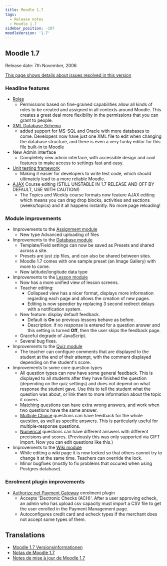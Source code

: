 ```yaml
---
title: Moodle 1.7
tags:
  - Release notes
  - Moodle 1.7
sidebar_position: -107
moodleVersion: '1.7'
---
```


## Moodle 1.7

Release date: 7th November, 2006

[This page shows details about issues resolved in this version](http://moodle.atlassian.net/secure/ReleaseNote.jspa?version=10120&styleName=Html&projectId=10011&Create=Create)

### Headline features

- [Roles](/docs/apis/subsystems/roles)
  - Permissions based on fine-grained capabilities allow all kinds of roles to be created and assigned in all contexts around Moodle. This creates a great deal more flexibility in the permissions that you can grant to people.
- [XML Database Schema](https://docs.moodle.org/dev/XMLDB_Documentation)
  - added support for MS-SQL and Oracle with more databases to come. Developers now have just one XML file to edit when changing the database structure, and there is even a very funky editor for this file built-in to Moodle
- New Admin interface
  - Completely new admin interface, with accessible design and cool features to make access to settings fast and easy.
- [Unit testing framework](https://docs.moodle.org/dev/Unit_tests)
  - Making it easier for developers to write test code, which should ultimately lead to a more reliable Moodle.
- [AJAX](/docs/guides/javascript/ajax/) Course editing (STILL UNSTABLE IN 1.7 RELEASE AND OFF BY DEFAULT, USE WITH CAUTION!)
  - The Topics and Weekly course formats now feature AJAX editing which means you can drag drop blocks, activities and sections (weeks/topics) and it all happens instantly. No more page reloading!

### Module improvements

- Improvements to the [Assignment module](https://docs.moodle.org/en/Assignment_module)
  - New type Advanced uploading of files
- Improvements to the [Database module](https://docs.moodle.org/en/Database_module)
  - Template/Field settings can now be saved as Presets and shared across a site.
  - Presets are just zip files, and can also be shared between sites.
  - Moodle 1.7 comes with one sample preset (an Image Gallery) with more to come.
  - New latitude/longitude data type
- Improvements to the [Lesson module](https://docs.moodle.org/en/Lesson_module)
  - Now has a more unified view of lesson screens.
  - Teacher editing:
    - Collapsed view has a nicer format, displays more information regarding each page and allows the creation of new pages.
    - Editing is now speedier by replacing 3 second redirect delays with a notification system.
  - New feature: display default feedback.
    - Default is **On** so previous lessons behave as before.
    - Description: if no *response* is entered for a question answer and this setting is turned **Off**, then the user skips the feedback page.
  - Graceful degrade of JavaScript.
  - Several bug fixes.
- Improvements to the [Quiz module](https://docs.moodle.org/en/Quiz_module)
  - The teacher can configure comments that are displayed to the student at the end of their attempt, with the comment displayed depending on the student's score.
- Improvements to some core question types
  - All question types can now have some general feedback. This is displayed to all students after they have finished the question (depending on the quiz settings) and does not depend on what response the student gave. Use this to tell the student what the question was about, or link them to more information about the topic it covers.
  - [Matching](https://docs.moodle.org/dev/Matching_question_type) questions can have extra wrong answers, and work when two questions have the same answer.
  - [Multiple Choice](https://docs.moodle.org/dev/Multiple_Choice_question_type) questions can have feedback for the whole question, as well as specific answers. This is particularly useful for multiple-response questions.
  - [Numerical](https://docs.moodle.org/dev/Numerical_question_type) questions can have different answers with different precisions and scores. (Previously this was only supported via GIFT import. Now you can edit questions like this.)
- Improvements to the [Wiki module](https://docs.moodle.org/en/Wiki_module)
  - While editing a wiki page it is now locked so that others cannot try to change it at the same time. Teachers can override the lock.
  - Minor bugfixes (mostly to fix problems that occured when using Postgres database).

### Enrolment plugin improvements

- [Authorize.net Payment Gateway](https://docs.moodle.org/en/Authorize.net_Payment_Gateway) enrolment plugin
  - Accepts 'Electronic Checks (ACH)'. After a user approving echeck, an admin who has upload csv capacity must import a CSV file to get the user enrolled in the Payment Management page.
  - Autoconfigures credit card and echeck types if the merchant does not accept some types of them.

## Translations

- [Moodle 1.7 Versionsinformationen](https://docs.moodle.org/de/Moodle_1.7_Versionsinformationen)
- [Notas de Moodle 1.7](https://docs.moodle.org/es/Notas_de_Moodle_1.7)
- [Notes de mise à jour de Moodle 1.7](https://docs.moodle.org/fr/Notes_de_mise_à_jour_de_Moodle_1.7)
